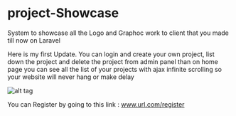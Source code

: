 # project-Showcase
System to showcase all the Logo and Graphoc work to client that you made till now on Laravel

Here is my first Update. You can login and create your own project, list down the project and delete the project from admin panel than on home page you can see all the list of your projects with ajax infinite scrolling so your website will never hang or make delay

![alt tag](/uploads/images/Screenshot_17.png)



You can Register by going to this link : www.url.com/register